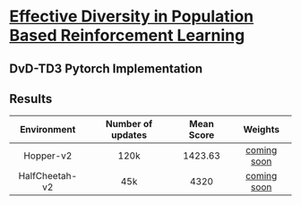 # [Effective Diversity in Population Based Reinforcement Learning](https://arxiv.org/abs/2002.00632) 
## DvD-TD3 Pytorch Implementation

## Results
| Environment | Number of updates | Mean Score | Weights |
| :----------: | :---------: | :---------: | :--------: |
| Hopper-v2 | 120k | 1423.63 | [coming soon]() |
| HalfCheetah-v2 | 45k | 4320 | [coming soon]() |
